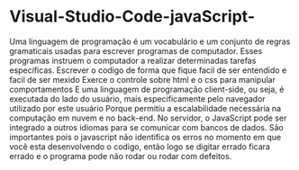 # Visual-Studio-Code-javaScript-
Uma linguagem de programação é um vocabulário e um conjunto de regras gramaticais usadas para escrever programas de computador. Esses programas instruem o computador a realizar determinadas tarefas específicas. Escrever o codigo de forma que fique facil de ser entendido e facil de ser mexido 
Exerce o controle sobre html e o css para manipular comportamentos
E uma linguagem de programação client-side, ou seja, é executada do lado do usuário, mais especificamente pelo navegador utilizado por este usuário
Porque permitiu a escalabilidade necessária na computação em nuvem e no back-end. No servidor, o JavaScript pode ser integrado a outros idiomas para se comunicar com bancos de dados.
São importantes pois o javascript não identifica os erros no momento em que você esta desenvolvendo o codigo, então logo se digitar errado ficara errado e o programa pode não rodar ou rodar com defeitos.
